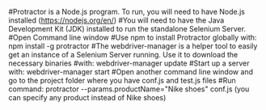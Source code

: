 #Protractor is a Node.js program. To run, you will need to have Node.js installed  (https://nodejs.org/en/)
#You will need to have the Java Development Kit (JDK) installed to run the standalone Selenium Server.
#Open Command line window
#Use npm to install Protractor globally with:  npm install -g protractor
#The webdriver-manager is a helper tool to easily get an instance of a Selenium Server running. Use it to download the necessary binaries #with:  webdriver-manager update
#Start up a server with: webdriver-manager start
#Open another command line window and go to the project folder where you have conf.js and test.js files
#Run command: protractor --params.productName="Nike shoes" conf.js  (you can specify any product instead of Nike shoes)
